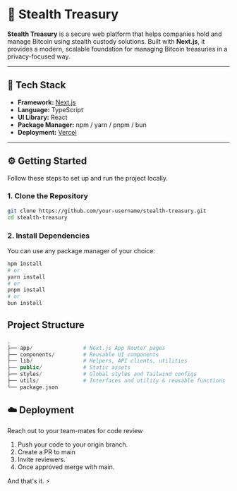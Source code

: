 # 🏦 Stealth Treasury

**Stealth Treasury** is a secure web platform that helps companies hold and manage Bitcoin using stealth custody solutions. Built with **Next.js**, it provides a modern, scalable foundation for managing Bitcoin treasuries in a privacy-focused way.

---

## 🚀 Tech Stack

- **Framework:** [Next.js](https://nextjs.org)
- **Language:** TypeScript
- **UI Library:** React
- **Package Manager:** npm / yarn / pnpm / bun
- **Deployment:** [Vercel](https://vercel.com)

---

## ⚙️ Getting Started

Follow these steps to set up and run the project locally.

### 1. Clone the Repository
```bash
git clone https://github.com/your-username/stealth-treasury.git
cd stealth-treasury
```

### 2. Install Dependencies

You can use any package manager of your choice:

```bash
npm install
# or
yarn install
# or
pnpm install
# or
bun install
```

## Project Structure

```php
.
├── app/                # Next.js App Router pages
├── components/         # Reusable UI components
├── lib/                # Helpers, API clients, utilities
├── public/             # Static assets
├── styles/             # Global styles and Tailwind configs
├── utils/              # Interfaces and utility & reusable functions
└── package.json
```

## ☁️ Deployment

Reach out to your team-mates for code review

1. Push your code to your origin branch.  
2. Create a PR to main 
3. Invite reviewers.  
4. Once approved merge with main.  

And that's it. ⚡

